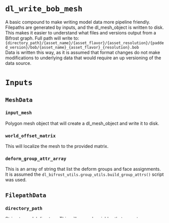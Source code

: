 # `dl_write_bob_mesh`

A basic compound to make writing model data more pipeline friendly.\
Filepaths are generated by inputs, and the dl_mesh_object is written to disk.  \
This makes it easier to understand what files and versions output from a Bifrost graph.
Full path will write to:\
`{directory_path}/{asset_name}/{asset_flavor}/{asset_resolution}/{padded_version}/bob/{asset_name}_{asset_flavor}_{resolution}.bob`\
Data is written this way, as it is assumed that format changes do not make modifications to underlying data that would require an up versioning of the data source.

# `Inputs`

## `MeshData`

### `input_mesh`

Polygon mesh object that will create a dl_mesh_object and write it to disk.

### `world_offset_matrix`

This will localize the mesh to the provided matrix.

### `deform_group_attr_array`

This is an array of string that list the deform groups and face assignments.\
It is assumed the `dl_bifrost_utils.group_utils.build_group_attrs()` script was used.

## `FilepathData`

### `directory_path`

String to model directory.  This will expand variables that are set.\
Default: ${PROJ}/bifrost/models

### `asset_name`

String that represents the asset name as it was written on disk.\
Default: asset

### `asset_flavor`

String that represents the asset _flavor_.  (i.e. clean, dirty, base, thin, muscular, etc.)\
Default: base

### `asset_resolution`

String that represents the resolution of your given model asset.\
Default: lo (common are xlo, lo, hi, xhi, med, full)

## `VersionData`

### `version_number`

What version is the model you're reading.  (1, 2, 10, 500)

### `version_padding`

How many total numbers are used to create a version number?\
Default: 4 (4 becomes 0004, 100 becomes 0100, etc.)

## `Extras`

### `write_data`

Bool flag to signal to Bifrost you want the data written out.

# `Outputs`

### `out_objects`

New Amino::objects that were written to disk

### `file_path`

String of the full filepath that was built and written out

### `success`

Bool represents if the file was written or not.
